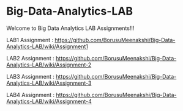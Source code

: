 # Big-Data-Analytics-LAB

Welcome to Big Data Analytics LAB Assignments!!!

LAB1 Assignment :  https://github.com/BorusuMeenakshi/Big-Data-Analytics-LAB/wiki/Assignment1

LAB2 Assignment :  https://github.com/BorusuMeenakshi/Big-Data-Analytics-LAB/wiki/Assignment-2

LAB3 Assignment :  https://github.com/BorusuMeenakshi/Big-Data-Analytics-LAB/wiki/Assignment-3

LAB4 Assignment :  https://github.com/BorusuMeenakshi/Big-Data-Analytics-LAB/wiki/Assignment-4
